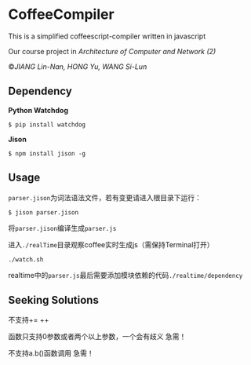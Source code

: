 CoffeeCompiler
==============

This is a simplified coffeescript-compiler written in javascript

Our course project in *Architecture of Computer and Network (2)*

&copy;*JIANG Lin-Nan, HONG Yu, WANG Si-Lun*

## Dependency

**Python Watchdog**
```shell
$ pip install watchdog
```
**Jison**
```shell
$ npm install jison -g
```

## Usage
`parser.jison`为词法语法文件，若有变更请进入根目录下运行：
```shell
$ jison parser.jison
```
将`parser.jison`编译生成`parser.js`

进入`./realTime`目录观察coffee实时生成js（需保持Terminal打开）
```shell
./watch.sh
```
realtime中的`parser.js`最后需要添加模块依赖的代码`./realtime/dependency`

## Seeking Solutions
不支持+= ++

函数只支持0参数或者两个以上参数，一个会有歧义 急需！

不支持a.b()函数调用 急需！

